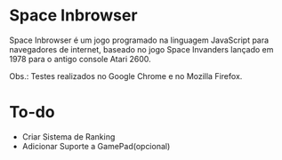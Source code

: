 # Space Inbrowser
Space Inbrowser é um jogo programado na linguagem JavaScript para navegadores de internet, baseado no jogo Space Invanders lançado em 1978 para o antigo console Atari 2600.

Obs.: Testes realizados no Google Chrome e no Mozilla Firefox.

# To-do

  - Criar Sistema de Ranking
  - Adicionar Suporte a GamePad(opcional)